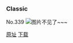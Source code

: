 ### Classic
No.339
![图片不见了~~~](https://imgs.xkcd.com/comics/classic.png)

[原址](https://xkcd.com//339) [下载](https://imgs.xkcd.com/comics/classic.png)

